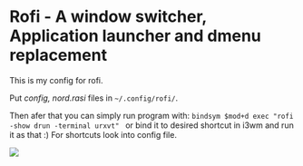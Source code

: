 # Rofi - A window switcher, Application launcher and dmenu replacement

This is my config for rofi.

Put _config, nord.rasi_ files in `~/.config/rofi/`. 

Then afer that you can simply run program with:
`bindsym $mod+d exec "rofi -show drun -terminal urxvt"
` or bind it to desired shortcut in i3wm and run it as that :)
For shortcuts look into config file.


![](https://i.imgur.com/xluROZh.jpg)
